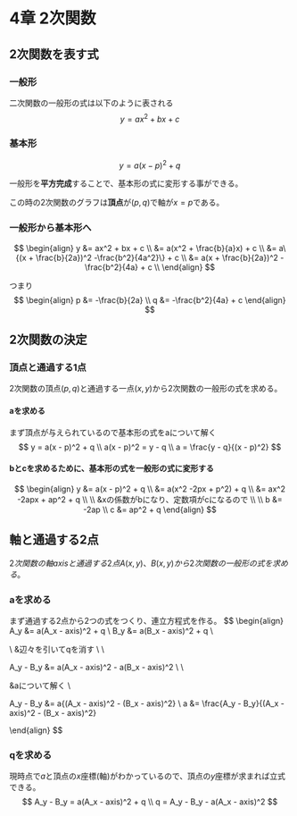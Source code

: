# 4章 2次関数

## 2次関数を表す式

### 一般形

二次関数の一般形の式は以下のように表される
$$
y = ax^2 + bx + c
$$

### 基本形

$$
y = a(x - p)^2 + q
$$

一般形を**平方完成**することで、基本形の式に変形する事ができる。

この時の2次関数のグラフは**頂点**が$(p, q)$で軸が$x = p$である。



### 一般形から基本形へ

$$
\begin{align}
y &= ax^2 + bx + c \\
&= a(x^2 + \frac{b}{a}x) + c \\
&= a\{(x + \frac{b}{2a})^2 -\frac{b^2}{4a^2}\}  + c \\
&= a(x + \frac{b}{2a})^2 -\frac{b^2}{4a}  + c \\
\end{align}
$$

つまり
$$
\begin{align}
p &= -\frac{b}{2a} \\
q &= -\frac{b^2}{4a} + c
\end{align}
$$

## 2次関数の決定

### 頂点と通過する1点

2次関数の頂点$(p, q)$と通過する一点$(x, y)$から2次関数の一般形の式を求める。



#### aを求める

まず頂点が与えられているので基本形の式をaについて解く
$$
y = a(x - p)^2 + q \\
a(x - p)^2 = y - q \\
a = \frac{y - q}{(x - p)^2}
$$


#### bとcを求めるために、基本形の式を一般形の式に変形する

$$
\begin{align}
y &= a(x - p)^2 + q \\
&= a(x^2 -2px + p^2) + q \\
&= ax^2 -2apx + ap^2 + q \\
\\
&xの係数がbになり、定数項がcになるので \\
\\
b &= -2ap \\
c &= ap^2 + q
\end{align}
$$



## 軸と通過する2点

$2次関数の軸 axis と 通過する2点A(x, y)、B(x, y)から2次関数の一般形の式を求める。$



### aを求める

まず通過する2点から2つの式をつくり、連立方程式を作る。
$$
\begin{align}
A_y &= a(A_x - axis)^2 + q \\
B_y &= a(B_x - axis)^2 + q \\

\\
&辺々を引いてqを消す \\
\\

A_y - B_y &= a(A_x - axis)^2 - a(B_x - axis)^2 \\
\\

&aについて解く \\

A_y - B_y &= a\{(A_x - axis)^2 - (B_x - axis)^2\} \\
a &= \frac{A_y - B_y}{(A_x - axis)^2 - (B_x - axis)^2}


\end{align}
$$

### qを求める

現時点で$a$と頂点の$x$座標(軸)がわかっているので、頂点の$y$座標が求まれば立式できる。
$$
A_y - B_y = a(A_x - axis)^2 + q \\
q = A_y - B_y - a(A_x - axis)^2
$$
